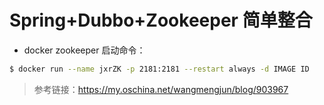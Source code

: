 #  Spring+Dubbo+Zookeeper 简单整合



- docker zookeeper 启动命令：

```bash
$ docker run --name jxrZK -p 2181:2181 --restart always -d IMAGE ID
```



> 参考链接：https://my.oschina.net/wangmengjun/blog/903967